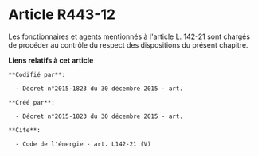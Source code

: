 # Article R443-12

Les fonctionnaires et agents mentionnés à l'article L. 142-21 sont chargés de procéder au contrôle du respect des
dispositions du présent chapitre.

**Liens relatifs à cet article**

	**Codifié par**:

	  - Décret n°2015-1823 du 30 décembre 2015 - art.

	**Créé par**:

	  - Décret n°2015-1823 du 30 décembre 2015 - art.

	**Cite**:

	  - Code de l'énergie - art. L142-21 (V)
